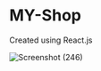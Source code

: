 # MY-Shop
Created using React.js 

![Screenshot (246)](https://github.com/Oshanimadhushika/MY-Shop/assets/101202534/c81bff5c-8c2c-46c4-9de9-eb6e75f6836b)


